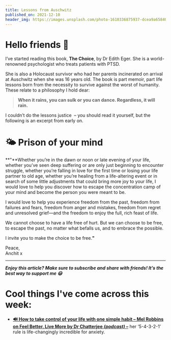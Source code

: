 ```yaml
---
title: Lessons from Auschwitz
published_on: 2021-12-10
header_img: https://images.unsplash.com/photo-1610336875937-dcea9a658408?crop=entropy&cs=tinysrgb&fit=max&fm=jpg&ixid=MnwxMTc3M3wwfDF8c2VhcmNofDJ8fGF1c2Nod2l0enxlbnwwfHx8fDE2MzkxMjU1NjA&ixlib=rb-1.2.1&q=80&w=2000
---
```


**Hello friends 💙**
===================

I’ve started reading this book, **The Choice**, by Dr Edith Eger. She is a world-renowned psychologist who treats patients with PTSD.

She is also a Holocaust survivor who had her parents incinerated on arrival at Auschwitz when she was 16 years old. The book is part memoir, part life lessons born from the necessity to survive against the worst of humanity. These relate to a philosophy I hold dear: 


> **When it rains, you can sulk or you can dance. Regardless, it will rain.**

I couldn’t do the lessons justice  – you should read it yourself, but the following is an excerpt from early on.

🌤 Prison of your mind
=====================

**"**Whether you’re in the dawn or noon or late evening of your life, whether you’ve seen deep suffering or are only just beginning to encounter struggle, whether you’re falling in love for the first time or losing your life partner to old age, whether you’re healing from a life-altering event or in search of some little adjustments that could bring more joy to your life, I would love to help you discover how to escape the concentration camp of your mind and become the person you were meant to be. 

I would love to help you experience freedom from the past, freedom from failures and fears, freedom from anger and mistakes, freedom from regret and unresolved grief—and the freedom to enjoy the full, rich feast of life. 

We cannot choose to have a life free of hurt. But we can choose to be free, to escape the past, no matter what befalls us, and to embrace the possible. 

I invite you to make the choice to be free.**"**

Peace,  
Anchit x



---

***Enjoy this article? Make sure to subscribe and share with friends! It’s the best way to support me 😃***

Cool things I've come across this week:
=======================================

* [**🔊 How to take control of your life with one simple habit – Mel Robbins on Feel Better, Live More by Dr Chatterjee *(podcast)* –**](https://open.spotify.com/episode/6VrWmgor6dOGXh53kTTWab?si=9ecc4a33bfb945a0) her ‘5-4-3-2-1’ rule is life-changingly incredible for anxiety.
